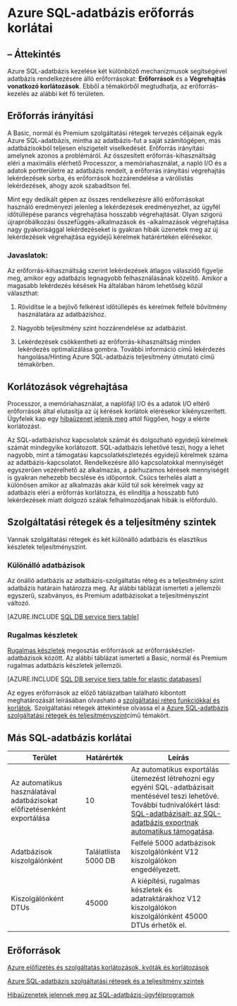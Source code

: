 <properties
    pageTitle="Azure SQL-adatbázis erőforrás korlátai"
    description="Ezen az oldalon ismerteti néhány gyakori erőforrás Azure SQL-adatbázis."
    services="sql-database"
    documentationCenter="na"
    authors="CarlRabeler"
    manager="jhubbard"
    editor="monicar" />


<tags
    ms.service="sql-database"
    ms.devlang="na"
    ms.topic="article"
    ms.tgt_pltfrm="na"
    ms.workload="data-management"
    ms.date="10/13/2016"
    ms.author="carlrab" />


# <a name="azure-sql-database-resource-limits"></a>Azure SQL-adatbázis erőforrás korlátai

## <a name="overview"></a>– Áttekintés

Azure SQL-adatbázis kezelése két különböző mechanizmusok segítségével adatbázis rendelkezésére álló erőforrásokat: **Erőforrások** és a **Végrehajtás vonatkozó korlátozások**. Ebből a témakörből megtudhatja, az erőforrás-kezelés az alábbi két fő területen.

## <a name="resource-governance"></a>Erőforrás irányítási
A Basic, normál és Premium szolgáltatási rétegek tervezés céljainak egyik Azure SQL-adatbázis, mintha az adatbázis-fut a saját számítógépen, más adatbázisokból teljesen elszigetelt viselkedését. Erőforrás irányítási amelynek azonos a problémáról. Az összesített erőforrás-kihasználtság eléri a maximális elérhető Processzor, a memóriahasználat, a napló I/O és a adatok portterületre az adatbázis rendelt, a erőforrás irányítási végrehajtás lekérdezések sorba, és erőforrások hozzárendelése a várólistás lekérdezések, ahogy azok szabadítson fel.

Mint egy dedikált gépen az összes rendelkezésre álló erőforrásokat használó eredményezi jelenleg a lekérdezések eredményezhet, az ügyfél időtúllépése parancs végrehajtása hosszabb végrehajtását. Olyan szigorú újrapróbálkozási összefüggés-alkalmazások és -alkalmazások végrehajtása nagy gyakorisággal lekérdezéseket is gyakran hibák üzenetek meg az új lekérdezések végrehajtása egyidejű kérelmek határértékén elérésekor.

### <a name="recommendations"></a>Javaslatok:
Az erőforrás-kihasználtság szerint lekérdezések átlagos válaszidő figyelje meg, amikor egy adatbázis legnagyobb felhasználásának közelítő. Amikor a magasabb lekérdezés késések Ha általában három lehetőség közül választhat:

1.  Rövidítse le a bejövő felkérést időtúllépés és kérelmek felfelé bővítmény használatára az adatbázishoz.

2.  Nagyobb teljesítmény szint hozzárendelése az adatbázist.

3.  Lekérdezések csökkentheti az erőforrás-kihasználtság minden lekérdezés optimalizálása gombra. További információ című lekérdezés hangolása/Hinting Azure SQL-adatbázis teljesítmény útmutató című témakörben.

## <a name="enforcement-of-limits"></a>Korlátozások végrehajtása
Processzor, a memóriahasználat, a naplófájl I/O és a adatok I/O eltérő erőforrások által elutasítja az új kérések korlátok elérésekor kikényszerített. Ügyfelek kap egy [hibaüzenet jelenik meg](sql-database-develop-error-messages.md) attól függően, hogy a elérte korlátozást.

Az SQL-adatbázishoz kapcsolatok számát és dolgozható egyidejű kérelmek számát mindegyike korlátozott. SQL-adatbázis lehetővé teszi, hogy a lehet nagyobb, mint a támogatási kapcsolatkészletezés egyidejű kérelmek száma az adatbázis-kapcsolatot. Rendelkezésre álló kapcsolatokkal mennyiségét egyszerűen vezérelhető az alkalmazás, a párhuzamos kérések mennyiségét is gyakran nehezebb becslése és időpontok. Csúcs terhelés alatt a különösen amikor az alkalmazás akár küld túl sok kérelmek vagy az adatbázis eléri a erőforrás korlátozza, és elindítja a hosszabb futó lekérdezések miatt dolgozó szálak felhalmozódjanak hibák is előforduló.

## <a name="service-tiers-and-performance-levels"></a>Szolgáltatási rétegek és a teljesítmény szintek

Vannak szolgáltatási rétegek és két különálló adatbázis és elasztikus készletek teljesítményszint.

### <a name="standalone-databases"></a>Különálló adatbázisok

Az önálló adatbázis az adatbázis-szolgáltatás réteg és a teljesítmény szint adatbázis határain határozza meg. Az alábbi táblázat ismerteti a jellemzői egyszerű, szabványos, és Premium adatbázisokat a teljesítményszint változó.

[AZURE.INCLUDE [SQL DB service tiers table](../../includes/sql-database-service-tiers-table.md)]

### <a name="elastic-pools"></a>Rugalmas készletek

[Rugalmas készletek](sql-database-elastic-pool.md) megosztás erőforrások az erőforráskészlet-adatbázisok között. Az alábbi táblázat ismerteti a Basic, normál és Premium rugalmas adatbázis készletek jellemzői.

[AZURE.INCLUDE [SQL DB service tiers table for elastic databases](../../includes/sql-database-service-tiers-table-elastic-db-pools.md)]

Az egyes erőforrások az előző táblázatban található kibontott meghatározását leírásában olvasható a [szolgáltatási réteg funkciókkal és korlátok](sql-database-performance-guidance.md#service-tier-capabilities-and-limits). Szolgáltatási rétegek áttekintése olvassa el a [Azure SQL-adatbázis szolgáltatási rétegek és teljesítményszint](sql-database-service-tiers.md)című témakört.

## <a name="other-sql-database-limits"></a>Más SQL-adatbázis korlátai

| Terület | Határérték | Leírás |
|---|---|---|
| Az automatikus használatával adatbázisokat előfizetésenként exportálása | 10 | Az automatikus exportálás ütemezést létrehozni egy egyéni SQL-adatbázisait mentésével teszi lehetővé. További tudnivalókért lásd: [SQL-adatbázisait: az SQL-adatbázis exportnak automatikus támogatása](http://weblogs.asp.net/scottgu/windows-azure-july-updates-sql-database-traffic-manager-autoscale-virtual-machines).|
| Adatbázisok kiszolgálónként | Találatlista 5000 DB | Felfelé 5000 adatbázisok kiszolgálónként V12 kiszolgálókon engedélyezett. |  
| Kiszolgálónként DTUs | 45000 | A kiépítési, rugalmas készletek és adatraktárakhoz V12 kiszolgálókon kiszolgálónként 45000 DTUs érhetők el. |



## <a name="resources"></a>Erőforrások

[Azure előfizetés és szolgáltatás korlátozások, kvóták és korlátozások](../azure-subscription-service-limits.md)

[Azure SQL-adatbázis szolgáltatási rétegek és a teljesítmény szintek](sql-database-service-tiers.md)

[Hibaüzenetek jelennek meg az SQL-adatbázis-ügyfélprogramok](sql-database-develop-error-messages.md)
